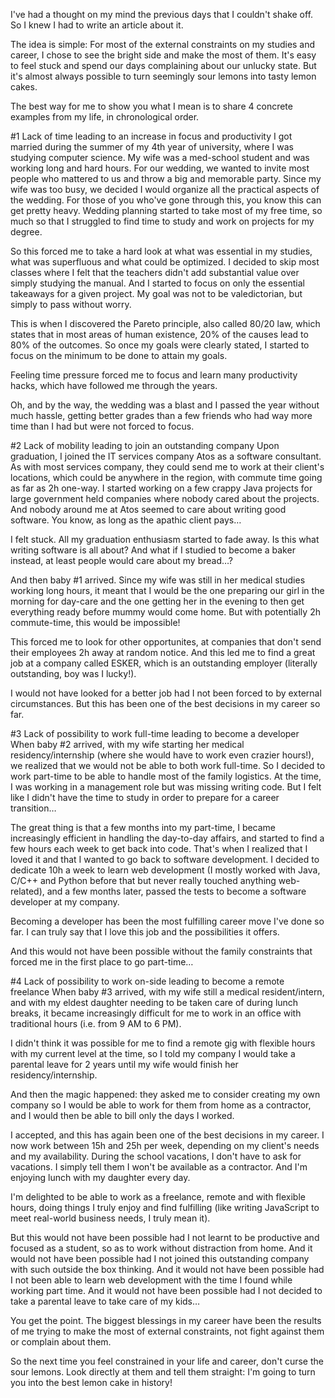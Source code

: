 I've had a thought on my mind the previous days that I couldn't shake off. So I knew I had to write an article about it.

The idea is simple: For most of the external constraints on my studies and career, I chose to see the bright side and make the most of them. It's easy to feel stuck and spend our days complaining about our unlucky state. But it's almost always possible to turn seemingly sour lemons into tasty lemon cakes.

The best way for me to show you what I mean is to share 4 concrete examples from my life, in chronological order.

#1 Lack of time leading to an increase in focus and productivity
I got married during the summer of my 4th year of university, where I was studying computer science. My wife was a med-school student and was working long and hard hours. For our wedding, we wanted to invite most people who mattered to us and throw a big and memorable party. Since my wife was too busy, we decided I would organize all the practical aspects of the wedding. For those of you who've gone through this, you know this can get pretty heavy. Wedding planning started to take most of my free time, so much so that I struggled to find time to study and work on projects for my degree.

So this forced me to take a hard look at what was essential in my studies, what was superfluous and what could be optimized. I decided to skip most classes where I felt that the teachers didn't add substantial value over simply studying the manual. And I started to focus on only the essential takeaways for a given project. My goal was not to be valedictorian, but simply to pass without worry.

This is when I discovered the Pareto principle, also called 80/20 law, which states that in most areas of human existence, 20% of the causes lead to 80% of the outcomes. So once my goals were clearly stated, I started to focus on the minimum to be done to attain my goals.

Feeling time pressure forced me to focus and learn many productivity hacks, which have followed me through the years.

Oh, and by the way, the wedding was a blast and I passed the year without much hassle, getting better grades than a few friends who had way more time than I had but were not forced to focus.

#2 Lack of mobility leading to join an outstanding company
Upon graduation, I joined the IT services company Atos as a software consultant. As with most services company, they could send me to work at their client's locations, which could be anywhere in the region, with commute time going as far as 2h one-way. I started working on a few crappy Java projects for large government held companies where nobody cared about the projects. And nobody around me at Atos seemed to care about writing good software. You know, as long as the apathic client pays…

I felt stuck. All my graduation enthusiasm started to fade away. Is this what writing software is all about? And what if I studied to become a baker instead, at least people would care about my bread…?

And then baby #1 arrived. Since my wife was still in her medical studies working long hours, it meant that I would be the one preparing our girl in the morning for day-care and the one getting her in the evening to then get everything ready before mummy would come home. But with potentially 2h commute-time, this would be impossible!

This forced me to look for other opportunites, at companies that don't send their employees 2h away at random notice. And this led me to find a great job at a company called ESKER, which is an outstanding employer (literally outstanding, boy was I lucky!).

I would not have looked for a better job had I not been forced to by external circumstances. But this has been one of the best decisions in my career so far.

#3 Lack of possibility to work full-time leading to become a developer
When baby #2 arrived, with my wife starting her medical residency/internship (where she would have to work even crazier hours!), we realized that we would not be able to both work full-time. So I decided to work part-time to be able to handle most of the family logistics. At the time, I was working in a management role but was missing writing code. But I felt like I didn't have the time to study in order to prepare for a career transition…

The great thing is that a few months into my part-time, I became increasingly efficient in handling the day-to-day affairs, and started to find a few hours each week to get back into code. That's when I realized that I loved it and that I wanted to go back to software development. I decided to dedicate 10h a week to learn web development (I mostly worked with Java, C/C++ and Python before that but never really touched anything web-related), and a few months later, passed the tests to become a software developer at my company.

Becoming a developer has been the most fulfilling career move I've done so far. I can truly say that I love this job and the possibilities it offers.

And this would not have been possible without the family constraints that forced me in the first place to go part-time…

#4 Lack of possibility to work on-side leading to become a remote freelance
When baby #3 arrived, with my wife still a medical resident/intern, and with my eldest daughter needing to be taken care of during lunch breaks, it became increasingly difficult for me to work in an office with traditional hours (i.e. from 9 AM to 6 PM).

I didn't think it was possible for me to find a remote gig with flexible hours with my current level at the time, so I told my company I would take a parental leave for 2 years until my wife would finish her residency/internship.

And then the magic happened: they asked me to consider creating my own company so I would be able to work for them from home as a contractor, and I would then be able to bill only the days I worked.

I accepted, and this has again been one of the best decisions in my career. I now work between 15h and 25h per week, depending on my client's needs and my availability. During the school vacations, I don't have to ask for vacations. I simply tell them I won't be available as a contractor. And I'm enjoying lunch with my daughter every day.

I'm delighted to be able to work as a freelance, remote and with flexible hours, doing things I truly enjoy and find fulfilling (like writing JavaScript to meet real-world business needs, I truly mean it).

But this would not have been possible had I not learnt to be productive and focused as a student, so as to work without distraction from home. And it would not have been possible had I not joined this outstanding company with such outside the box thinking. And it would not have been possible had I not been able to learn web development with the time I found while working part time. And it would not have been possible had I not decided to take a parental leave to take care of my kids…

You get the point. The biggest blessings in my career have been the results of me trying to make the most of external constraints, not fight against them or complain about them.

So the next time you feel constrained in your life and career, don't curse the sour lemons. Look directly at them and tell them straight: I'm going to turn you into the best lemon cake in history!